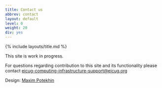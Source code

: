 ```yaml
---
title: Contact us
abbrev: contact
layout: default
level: 0
weight: 20
div: yes
---
```

{% include layouts/title.md %}

This site is work in progress. 

For questions regarding contribution to this site and its functionality please contact
<a href="mailto:eicug-computing-infrastructure-support@eicug.org">
eicug-computing-infrastructure-support@eicug.org</a>

Design: <a href="mailto:potekhin@bnl.gov">Maxim Potekhin</a>